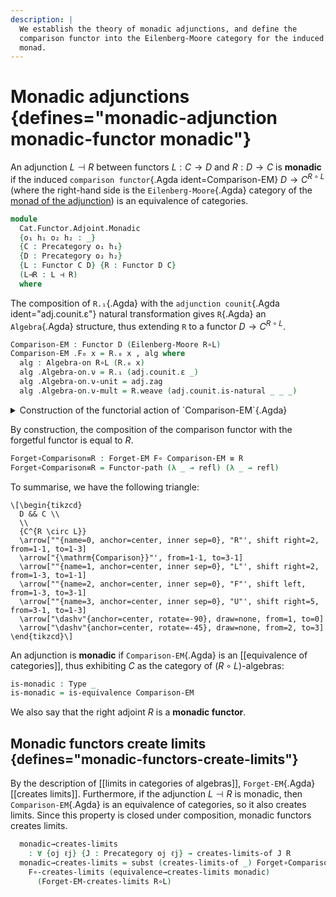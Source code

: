 ```yaml
---
description: |
  We establish the theory of monadic adjunctions, and define the
  comparison functor into the Eilenberg-Moore category for the induced
  monad.
---
```

<!--
```agda
open import Cat.Functor.Equivalence.Properties
open import Cat.Instances.Algebras.Limits
open import Cat.Functor.Adjoint.Monad
open import Cat.Functor.Equivalence
open import Cat.Diagram.Limit.Base
open import Cat.Displayed.Total
open import Cat.Functor.Adjoint
open import Cat.Diagram.Monad
open import Cat.Functor.Base
open import Cat.Prelude

import Cat.Functor.Reasoning
import Cat.Reasoning

open Total-hom
open Functor
open _=>_
```
-->

# Monadic adjunctions {defines="monadic-adjunction monadic-functor monadic"}

An adjunction $L \dashv R$ between functors $L : C \to D$ and $R : D \to
C$ is **monadic** if the induced `comparison functor`{.Agda
ident=Comparison-EM} $D \to C^{R \circ L}$ (where the right-hand side is
the `Eilenberg-Moore`{.Agda} category of the [monad of the
adjunction](Cat.Functor.Adjoint.Monad.html)) is an equivalence of
categories.

```agda
module
  Cat.Functor.Adjoint.Monadic
  {o₁ h₁ o₂ h₂ : _}
  {C : Precategory o₁ h₁}
  {D : Precategory o₂ h₂}
  {L : Functor C D} {R : Functor D C}
  (L⊣R : L ⊣ R)
  where
```

<!--
```agda
private
  module C = Cat.Reasoning C
  module D = Cat.Reasoning D
  module L = Cat.Functor.Reasoning L
  module R = Cat.Functor.Reasoning R
  module adj = _⊣_ L⊣R

R∘L : Monad-on _
R∘L = Adjunction→Monad L⊣R

open Monad-on R∘L

_ = Algebra
```
-->

The composition of `R.₁`{.Agda} with the `adjunction counit`{.Agda
ident="adj.counit.ε"} natural transformation gives `R`{.Agda} an
`Algebra`{.Agda} structure, thus extending `R` to a functor $D \to C^{R
\circ L}$.

```agda
Comparison-EM : Functor D (Eilenberg-Moore R∘L)
Comparison-EM .F₀ x = R.₀ x , alg where
  alg : Algebra-on R∘L (R.₀ x)
  alg .Algebra-on.ν = R.₁ (adj.counit.ε _)
  alg .Algebra-on.ν-unit = adj.zag
  alg .Algebra-on.ν-mult = R.weave (adj.counit.is-natural _ _ _)
```

<details>
<summary> Construction of the functorial action of `Comparison-EM`{.Agda} </summary>

```agda
Comparison-EM .F₁ x .hom = R.₁ x
Comparison-EM .F₁ x .preserves = R.weave (sym (adj.counit.is-natural _ _ _))
Comparison-EM .F-id    = ext R.F-id
Comparison-EM .F-∘ f g = ext (R.F-∘ _ _)
```
</details>

By construction, the composition of the comparison functor with the
forgetful functor is equal to $R$.

```agda
Forget∘Comparison≡R : Forget-EM F∘ Comparison-EM ≡ R
Forget∘Comparison≡R = Functor-path (λ _ → refl) (λ _ → refl)
```

To summarise, we have the following triangle:

~~~ {.quiver}
\[\begin{tikzcd}
  D && C \\
  \\
  {C^{R \circ L}}
  \arrow[""{name=0, anchor=center, inner sep=0}, "R"', shift right=2, from=1-1, to=1-3]
  \arrow["{\mathrm{Comparison}}"', from=1-1, to=3-1]
  \arrow[""{name=1, anchor=center, inner sep=0}, "L"', shift right=2, from=1-3, to=1-1]
  \arrow[""{name=2, anchor=center, inner sep=0}, "F"', shift left, from=1-3, to=3-1]
  \arrow[""{name=3, anchor=center, inner sep=0}, "U"', shift right=5, from=3-1, to=1-3]
  \arrow["\dashv"{anchor=center, rotate=-90}, draw=none, from=1, to=0]
  \arrow["\dashv"{anchor=center, rotate=-45}, draw=none, from=2, to=3]
\end{tikzcd}\]
~~~

An adjunction is **monadic** if `Comparison-EM`{.Agda} is an [[equivalence of
categories]], thus exhibiting $C$ as the category of $(R \circ L)$-algebras:

```agda
is-monadic : Type _
is-monadic = is-equivalence Comparison-EM
```

We also say that the right adjoint $R$ is a **monadic functor**.

## Monadic functors create limits {defines="monadic-functors-create-limits"}

By the description of [[limits in categories of algebras]],
`Forget-EM`{.Agda} [[creates limits]]. Furthermore, if the adjunction
$L \dashv R$ is monadic, then `Comparison-EM`{.Agda} is an equivalence
of categories, so it also creates limits. Since this property is closed
under composition, monadic functors creates limits.

<!--
```agda
module _ (monadic : is-monadic) where
```
-->

```agda
  monadic→creates-limits
    : ∀ {oj ℓj} {J : Precategory oj ℓj} → creates-limits-of J R
  monadic→creates-limits = subst (creates-limits-of _) Forget∘Comparison≡R $
    F∘-creates-limits (equivalence→creates-limits monadic)
      (Forget-EM-creates-limits R∘L)
```
